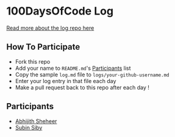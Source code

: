 # 100DaysOfCode Log

[Read more about the log repo here](https://github.com/kallaway/100-days-of-code)

## How To Participate

* Fork this repo
* Add your name to `README.md`'s [Participants](#participants) list
* Copy the sample `log.md` file to `logs/your-github-username.md`
* Enter your log entry in that file each day
* Make a pull request back to this repo after each day !

## Participants

* [Abhijith Sheheer](https://github.com/abspython)
* [Subin Siby](https://github.com/subins2000)

